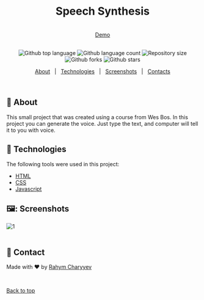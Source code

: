 <h1 align="center" id="top">Speech Synthesis</h1>
&#xa0;
<div align="center">
<a href="https://rahymcharyyev.github.io/Speech-Synthesis/">Demo</a>
</div>
&#xa0;
<p align="center">
  <img alt="Github top language" src="https://img.shields.io/github/languages/top/RahymCharyyev/Speech-Synthesis?color=56BEB8">

  <img alt="Github language count" src="https://img.shields.io/github/languages/count/RahymCharyyev/Speech-Synthesis?color=56BEB8">

  <img alt="Repository size" src="https://img.shields.io/github/repo-size/RahymCharyyev/Speech-Synthesis?color=56BEB8">

  <!-- <img alt="Github issues" src="https://img.shields.io/github/issues/{{YOUR_GITHUB_USERNAME}}/30---whack-a-mole?color=56BEB8" /> -->

  <img alt="Github forks" src="https://img.shields.io/github/forks/RahymCharyyev/Speech-Synthesis?color=56BEB8" />

  <img alt="Github stars" src="https://img.shields.io/github/stars/RahymCharyyev/Speech-Synthesis?color=56BEB8" />
</p>

<!-- Status -->

<!-- <h4 align="center">
	🚧  30   Whack A Mole 🚀 Under construction...  🚧
</h4>

<hr> -->

<p align="center">
  <a href="#dart-about">About</a> &#xa0; | &#xa0; 
  <a href="#rocket-technologies">Technologies</a> &#xa0; | &#xa0;
  <a href="#screenshots">Screenshots</a> &#xa0; | &#xa0;
  <a href="#contacts" target="_blank">Contacts</a>
</p>

<br>

## :dart: About

This small project that was created using a course from Wes Bos. In this project you can generate the voice. Just type the text, and computer will tell it to you with voice.

## :rocket: Technologies

The following tools were used in this project:

- [HTML](https://developer.mozilla.org/ru/docs/Web/HTML)
- [CSS](https://developer.mozilla.org/ru/docs/Web/CSS/Reference)
- [Javascript](https://developer.mozilla.org/en-US/docs/Web/JavaScript)

## 🖼️: Screenshots

![1](https://github.com/RahymCharyyev/Speech-Synthesis/assets/62890688/e99e447d-ceb2-4ed5-ad37-a8f9fcf0d8cf)\
&#xa0;

## :memo: Contact

Made with :heart: by <a href="https://github.com/Rahym Charyyev" target="_blank">Rahym Charyyev</a>

&#xa0;

<a href="#top">Back to top</a>


